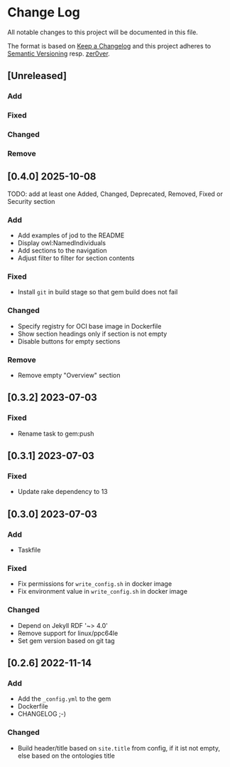 # Change Log

All notable changes to this project will be documented in this file.

The format is based on [Keep a Changelog](http://keepachangelog.com/) and this project adheres to [Semantic Versioning](http://semver.org/) resp. [zer0ver](https://0ver.org/).

## [Unreleased]

### Add

### Fixed

### Changed

### Remove


## [0.4.0] 2025-10-08

TODO: add at least one Added, Changed, Deprecated, Removed, Fixed or Security section

### Add
- Add examples of jod to the README
- Display owl:NamedIndividuals
- Add sections to the navigation
- Adjust filter to filter for section contents

### Fixed
- Install `git` in build stage so that gem build does not fail

### Changed
- Specify registry for OCI base image in Dockerfile
- Show section headings only if section is not empty
- Disable buttons for empty sections

### Remove
- Remove empty "Overview" section


## [0.3.2] 2023-07-03

### Fixed
- Rename task to gem:push


## [0.3.1] 2023-07-03

### Fixed
- Update rake dependency to 13


## [0.3.0] 2023-07-03

### Add
- Taskfile

### Fixed
- Fix permissions for `write_config.sh` in docker image
- Fix environment value in `write_config.sh` in docker image

### Changed
- Depend on Jekyll RDF '~> 4.0'
- Remove support for linux/ppc64le
- Set gem version based on git tag


## [0.2.6] 2022-11-14

### Add
- Add the `_config.yml` to the gem
- Dockerfile
- CHANGELOG ;-)

### Changed
- Build header/title based on `site.title` from config, if it ist not empty, else based on the ontologies title
